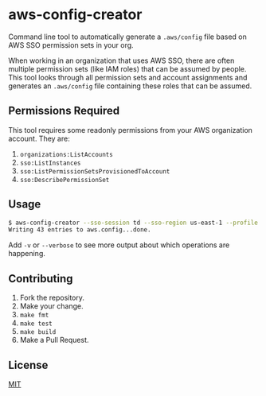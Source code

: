# aws-config-creator

Command line tool to automatically generate a `.aws/config` file based on AWS SSO permission sets in your org.

When working in an organization that uses AWS SSO, there are often multiple
permission sets (like IAM roles) that can be assumed by people.  This tool
looks through all permission sets and account assignments and generates
an `.aws/config` file containing these roles that can be assumed.

## Permissions Required

This tool requires some readonly permissions from your AWS organization account.  They are:

1. `organizations:ListAccounts`
1. `sso:ListInstances`
1. `sso:ListPermissionSetsProvisionedToAccount`
1. `sso:DescribePermissionSet`

## Usage

```bash
$ aws-config-creator --sso-session td --sso-region us-east-1 --profile admin
Writing 43 entries to aws.config...done.
```

Add `-v` or `--verbose` to see more output about which operations are
happening.

## Contributing

1. Fork the repository.
1. Make your change.
1. `make fmt`
1. `make test`
1. `make build`
1. Make a Pull Request.

## License

[MIT](LICENSE)
